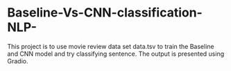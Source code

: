 # Baseline-Vs-CNN-classification-NLP-

This project is to use movie review data set data.tsv to train the Baseline and CNN model and try classifying sentence. The output is presented using Gradio.
